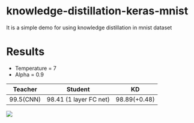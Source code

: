 # knowledge-distillation-keras-mnist
It is a simple demo for using knowledge distillation in mnist dataset

# Results

* Temperature = 7
* Alpha = 0.9

| Teacher | Student | KD |
| -------- | -------- | -------- |
| 99.5(CNN)     | 98.41 (1 layer FC net)   | 98.89(+0.48)    |

![](https://i.imgur.com/YY2G5b4.png)